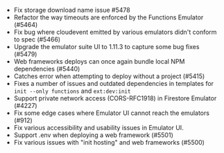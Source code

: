 - Fix storage download name issue #5478
- Refactor the way timeouts are enforced by the Functions Emulator (#5464)
- Fix bug where cloudevent emitted by various emulators didn't conform to spec (#5466)
- Upgrade the emulator suite UI to 1.11.3 to capture some bug fixes (#5479)
- Web frameworks deploys can once again bundle local NPM dependencies (#5440)
- Catches error when attempting to deploy without a project (#5415)
- Fixes a number of issues and outdated dependencies in templates for `init --only functions` and `ext:dev:init`
- Support private network access (CORS-RFC1918) in Firestore Emulator (#4227)
- Fix some edge cases where Emulator UI cannot reach the emulators (#912)
- Fix various accessibility and usability issues in Emulator UI.
- Support .env when deploying a web framework (#5501)
- Fix various issues with "init hosting" and web frameworks (#5500)
